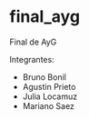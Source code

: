 # final_ayg
Final de AyG

Integrantes: 
- Bruno Bonil
- Agustin Prieto
- Julia Locamuz
- Mariano Saez

